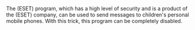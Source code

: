 The (ESET) program, which has a high level of security and is a product of the (ESET) company, can be used to send messages to children's personal mobile phones. With this trick, this program can be completely disabled.
